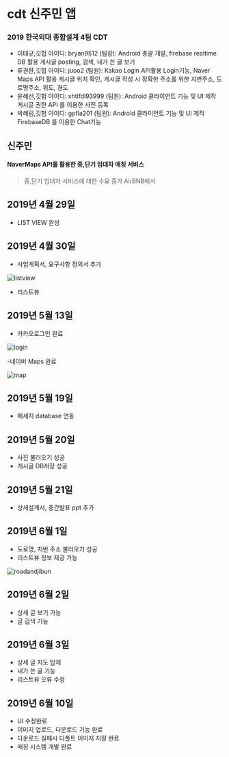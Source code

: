 # cdt 신주민 앱

### 2019 한국외대 종합설계 4팀 CDT
- 이태규,깃헙 아이디: bryan9512 (팀장): Android 총괄 개발, firebase realtime DB 활용 게시글 posting, 검색, 내가 쓴 글 보기
- 류권환,깃헙 아이디: juoo2 (팀원): Kakao Login API활용 Login기능, Naver Maps API 활용 게시글 위치 확인, 게시글 작성 시 정확한 주소를 위한 지번주소, 도로명주소, 위도, 경도
- 윤혜선,깃헙 아이디: xhtlfdl93999 (팀원): Android 클라이언트 기능 및 UI 제작 게시글 권한 API 를 이용한 사진 등록
- 박혜림,깃헙 아이디: gpfla201 (팀원): Android 클라이언트 기능 및 UI 제작 FirebaseDB 를 이용한 Chat기능

## 신주민
#### NaverMaps API를 활용한 중,단기 임대차 매칭 서비스

> 중,단기 임대차 서비스에 대한 수요 증가
> AirBNB에서 





## 
## 2019년 4월 29일
- LIST VIEW 완성

## 2019년 4월 30일
- 사업계획서, 요구사항 정의서 추가


![listview](./screenshot/listview.JPG)


- 리스트뷰

## 2019년 5월 13일
- 카카오로그인 완료

![login](./screenshot/login.png)

-네이버 Maps 완료

![map](./screenshot/map.JPG)

## 2019년 5월 19일
- 메세지 database 연동

## 2019년 5월 20일
- 사진 불러오기 성공
- 게시글 DB저장 성공

## 2019년 5월 21일
- 상세설계서, 중간발표 ppt 추가


## 2019년 6월 1일 
- 도로명, 지번 주소 불러오기 성공
- 리스트뷰 정보 제공 가능

![roadandjibun](./screenshot/roadandjibun.jpg)

## 2019년 6월 2일
- 상세 글 보기 가능
- 글 검색 기능

## 2019년 6월 3일
- 상세 글 지도 탑제
- 내가 쓴 글 기능
- 리스트뷰 오류 수정

## 2019년 6월 10일
- UI 수정완료
- 이미지 업로드, 다운로드 기능 완료
- 다운로드 실패시 디폴트 이미지 지정 완료
- 매칭 시스템 개발 완료
